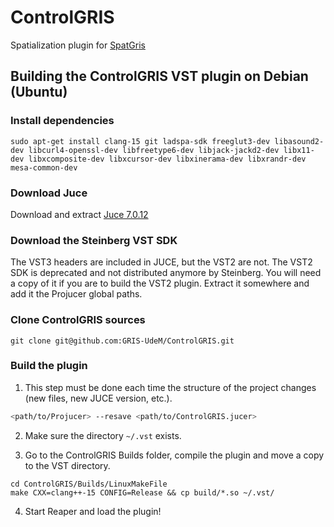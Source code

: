 # ControlGRIS

Spatialization plugin for [SpatGris](https://github.com/GRIS-UdeM/SpatGRIS)

## Building the ControlGRIS VST plugin on Debian (Ubuntu)

### Install dependencies

```
sudo apt-get install clang-15 git ladspa-sdk freeglut3-dev libasound2-dev libcurl4-openssl-dev libfreetype6-dev libjack-jackd2-dev libx11-dev libxcomposite-dev libxcursor-dev libxinerama-dev libxrandr-dev mesa-common-dev
```

### Download Juce

Download and extract [Juce 7.0.12](https://github.com/juce-framework/JUCE/releases/tag/7.0.12)

### Download the Steinberg VST SDK

The VST3 headers are included in JUCE, but the VST2 are not. The VST2 SDK is deprecated and not distributed anymore by Steinberg. You will need a copy of it if you are to build the VST2 plugin. Extract it somewhere and add it the Projucer global paths.

### Clone ControlGRIS sources

```
git clone git@github.com:GRIS-UdeM/ControlGRIS.git
```

### Build the plugin

1. This step must be done each time the structure of the project changes (new files, new JUCE version, etc.).

```bash
<path/to/Projucer> --resave <path/to/ControlGRIS.jucer>
```

2. Make sure the directory `~/.vst` exists.

3. Go to the ControlGRIS Builds folder, compile the plugin and move a copy to the VST directory.

```
cd ControlGRIS/Builds/LinuxMakeFile
make CXX=clang++-15 CONFIG=Release && cp build/*.so ~/.vst/
```

4. Start Reaper and load the plugin!
